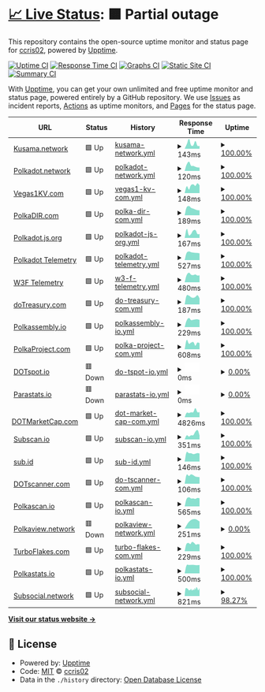 # [📈 Live Status](https://ccris02.github.io/uptime): <!--live status--> **🟧 Partial outage**

This repository contains the open-source uptime monitor and status page for [ccris02](https://polkaDIR.com), powered by [Upptime](https://github.com/upptime/upptime).

[![Uptime CI](https://github.com/ccris02/uptime/workflows/Uptime%20CI/badge.svg)](https://github.com/ccris02/uptime/actions?query=workflow%3A%22Uptime+CI%22)
[![Response Time CI](https://github.com/ccris02/uptime/workflows/Response%20Time%20CI/badge.svg)](https://github.com/ccris02/uptime/actions?query=workflow%3A%22Response+Time+CI%22)
[![Graphs CI](https://github.com/ccris02/uptime/workflows/Graphs%20CI/badge.svg)](https://github.com/ccris02/uptime/actions?query=workflow%3A%22Graphs+CI%22)
[![Static Site CI](https://github.com/ccris02/uptime/workflows/Static%20Site%20CI/badge.svg)](https://github.com/ccris02/uptime/actions?query=workflow%3A%22Static+Site+CI%22)
[![Summary CI](https://github.com/ccris02/uptime/workflows/Summary%20CI/badge.svg)](https://github.com/ccris02/uptime/actions?query=workflow%3A%22Summary+CI%22)

With [Upptime](https://upptime.js.org), you can get your own unlimited and free uptime monitor and status page, powered entirely by a GitHub repository. We use [Issues](https://github.com/ccris02/uptime/issues) as incident reports, [Actions](https://github.com/ccris02/uptime/actions) as uptime monitors, and [Pages](https://ccris02.github.io/uptime) for the status page.

<!--start: status pages-->
<!-- This summary is generated by Upptime (https://github.com/upptime/upptime) -->
<!-- Do not edit this manually, your changes will be overwritten -->
<!-- prettier-ignore -->
| URL | Status | History | Response Time | Uptime |
| --- | ------ | ------- | ------------- | ------ |
| <img alt="" src="https://favicons.githubusercontent.com/kusama.network" height="13"> [Kusama.network](https://kusama.network/) | 🟩 Up | [kusama-network.yml](https://github.com/ccris02/UpTime-test/commits/HEAD/history/kusama-network.yml) | <details><summary><img alt="Response time graph" src="./graphs/kusama-network/response-time-week.png" height="20"> 143ms</summary><br><a href="https://ccris02.github.io/UpTime-test/history/kusama-network"><img alt="Response time 135" src="https://img.shields.io/endpoint?url=https%3A%2F%2Fraw.githubusercontent.com%2Fccris02%2FUpTime-test%2FHEAD%2Fapi%2Fkusama-network%2Fresponse-time.json"></a><br><a href="https://ccris02.github.io/UpTime-test/history/kusama-network"><img alt="24-hour response time 118" src="https://img.shields.io/endpoint?url=https%3A%2F%2Fraw.githubusercontent.com%2Fccris02%2FUpTime-test%2FHEAD%2Fapi%2Fkusama-network%2Fresponse-time-day.json"></a><br><a href="https://ccris02.github.io/UpTime-test/history/kusama-network"><img alt="7-day response time 143" src="https://img.shields.io/endpoint?url=https%3A%2F%2Fraw.githubusercontent.com%2Fccris02%2FUpTime-test%2FHEAD%2Fapi%2Fkusama-network%2Fresponse-time-week.json"></a><br><a href="https://ccris02.github.io/UpTime-test/history/kusama-network"><img alt="30-day response time 135" src="https://img.shields.io/endpoint?url=https%3A%2F%2Fraw.githubusercontent.com%2Fccris02%2FUpTime-test%2FHEAD%2Fapi%2Fkusama-network%2Fresponse-time-month.json"></a><br><a href="https://ccris02.github.io/UpTime-test/history/kusama-network"><img alt="1-year response time 135" src="https://img.shields.io/endpoint?url=https%3A%2F%2Fraw.githubusercontent.com%2Fccris02%2FUpTime-test%2FHEAD%2Fapi%2Fkusama-network%2Fresponse-time-year.json"></a></details> | <details><summary><a href="https://ccris02.github.io/UpTime-test/history/kusama-network">100.00%</a></summary><a href="https://ccris02.github.io/UpTime-test/history/kusama-network"><img alt="All-time uptime 100.00%" src="https://img.shields.io/endpoint?url=https%3A%2F%2Fraw.githubusercontent.com%2Fccris02%2FUpTime-test%2FHEAD%2Fapi%2Fkusama-network%2Fuptime.json"></a><br><a href="https://ccris02.github.io/UpTime-test/history/kusama-network"><img alt="24-hour uptime 100.00%" src="https://img.shields.io/endpoint?url=https%3A%2F%2Fraw.githubusercontent.com%2Fccris02%2FUpTime-test%2FHEAD%2Fapi%2Fkusama-network%2Fuptime-day.json"></a><br><a href="https://ccris02.github.io/UpTime-test/history/kusama-network"><img alt="7-day uptime 100.00%" src="https://img.shields.io/endpoint?url=https%3A%2F%2Fraw.githubusercontent.com%2Fccris02%2FUpTime-test%2FHEAD%2Fapi%2Fkusama-network%2Fuptime-week.json"></a><br><a href="https://ccris02.github.io/UpTime-test/history/kusama-network"><img alt="30-day uptime 100.00%" src="https://img.shields.io/endpoint?url=https%3A%2F%2Fraw.githubusercontent.com%2Fccris02%2FUpTime-test%2FHEAD%2Fapi%2Fkusama-network%2Fuptime-month.json"></a><br><a href="https://ccris02.github.io/UpTime-test/history/kusama-network"><img alt="1-year uptime 100.00%" src="https://img.shields.io/endpoint?url=https%3A%2F%2Fraw.githubusercontent.com%2Fccris02%2FUpTime-test%2FHEAD%2Fapi%2Fkusama-network%2Fuptime-year.json"></a></details>
| <img alt="" src="https://favicons.githubusercontent.com/polkadot.network" height="13"> [Polkadot.network](https://polkadot.network/) | 🟩 Up | [polkadot-network.yml](https://github.com/ccris02/UpTime-test/commits/HEAD/history/polkadot-network.yml) | <details><summary><img alt="Response time graph" src="./graphs/polkadot-network/response-time-week.png" height="20"> 120ms</summary><br><a href="https://ccris02.github.io/UpTime-test/history/polkadot-network"><img alt="Response time 195" src="https://img.shields.io/endpoint?url=https%3A%2F%2Fraw.githubusercontent.com%2Fccris02%2FUpTime-test%2FHEAD%2Fapi%2Fpolkadot-network%2Fresponse-time.json"></a><br><a href="https://ccris02.github.io/UpTime-test/history/polkadot-network"><img alt="24-hour response time 87" src="https://img.shields.io/endpoint?url=https%3A%2F%2Fraw.githubusercontent.com%2Fccris02%2FUpTime-test%2FHEAD%2Fapi%2Fpolkadot-network%2Fresponse-time-day.json"></a><br><a href="https://ccris02.github.io/UpTime-test/history/polkadot-network"><img alt="7-day response time 120" src="https://img.shields.io/endpoint?url=https%3A%2F%2Fraw.githubusercontent.com%2Fccris02%2FUpTime-test%2FHEAD%2Fapi%2Fpolkadot-network%2Fresponse-time-week.json"></a><br><a href="https://ccris02.github.io/UpTime-test/history/polkadot-network"><img alt="30-day response time 195" src="https://img.shields.io/endpoint?url=https%3A%2F%2Fraw.githubusercontent.com%2Fccris02%2FUpTime-test%2FHEAD%2Fapi%2Fpolkadot-network%2Fresponse-time-month.json"></a><br><a href="https://ccris02.github.io/UpTime-test/history/polkadot-network"><img alt="1-year response time 195" src="https://img.shields.io/endpoint?url=https%3A%2F%2Fraw.githubusercontent.com%2Fccris02%2FUpTime-test%2FHEAD%2Fapi%2Fpolkadot-network%2Fresponse-time-year.json"></a></details> | <details><summary><a href="https://ccris02.github.io/UpTime-test/history/polkadot-network">100.00%</a></summary><a href="https://ccris02.github.io/UpTime-test/history/polkadot-network"><img alt="All-time uptime 99.91%" src="https://img.shields.io/endpoint?url=https%3A%2F%2Fraw.githubusercontent.com%2Fccris02%2FUpTime-test%2FHEAD%2Fapi%2Fpolkadot-network%2Fuptime.json"></a><br><a href="https://ccris02.github.io/UpTime-test/history/polkadot-network"><img alt="24-hour uptime 100.00%" src="https://img.shields.io/endpoint?url=https%3A%2F%2Fraw.githubusercontent.com%2Fccris02%2FUpTime-test%2FHEAD%2Fapi%2Fpolkadot-network%2Fuptime-day.json"></a><br><a href="https://ccris02.github.io/UpTime-test/history/polkadot-network"><img alt="7-day uptime 100.00%" src="https://img.shields.io/endpoint?url=https%3A%2F%2Fraw.githubusercontent.com%2Fccris02%2FUpTime-test%2FHEAD%2Fapi%2Fpolkadot-network%2Fuptime-week.json"></a><br><a href="https://ccris02.github.io/UpTime-test/history/polkadot-network"><img alt="30-day uptime 99.91%" src="https://img.shields.io/endpoint?url=https%3A%2F%2Fraw.githubusercontent.com%2Fccris02%2FUpTime-test%2FHEAD%2Fapi%2Fpolkadot-network%2Fuptime-month.json"></a><br><a href="https://ccris02.github.io/UpTime-test/history/polkadot-network"><img alt="1-year uptime 99.91%" src="https://img.shields.io/endpoint?url=https%3A%2F%2Fraw.githubusercontent.com%2Fccris02%2FUpTime-test%2FHEAD%2Fapi%2Fpolkadot-network%2Fuptime-year.json"></a></details>
| <img alt="" src="https://favicons.githubusercontent.com/vegas1kv.com" height="13"> [Vegas1KV.com](https://vegas1kv.com) | 🟩 Up | [vegas1-kv-com.yml](https://github.com/ccris02/UpTime-test/commits/HEAD/history/vegas1-kv-com.yml) | <details><summary><img alt="Response time graph" src="./graphs/vegas1-kv-com/response-time-week.png" height="20"> 148ms</summary><br><a href="https://ccris02.github.io/UpTime-test/history/vegas1-kv-com"><img alt="Response time 156" src="https://img.shields.io/endpoint?url=https%3A%2F%2Fraw.githubusercontent.com%2Fccris02%2FUpTime-test%2FHEAD%2Fapi%2Fvegas1-kv-com%2Fresponse-time.json"></a><br><a href="https://ccris02.github.io/UpTime-test/history/vegas1-kv-com"><img alt="24-hour response time 137" src="https://img.shields.io/endpoint?url=https%3A%2F%2Fraw.githubusercontent.com%2Fccris02%2FUpTime-test%2FHEAD%2Fapi%2Fvegas1-kv-com%2Fresponse-time-day.json"></a><br><a href="https://ccris02.github.io/UpTime-test/history/vegas1-kv-com"><img alt="7-day response time 148" src="https://img.shields.io/endpoint?url=https%3A%2F%2Fraw.githubusercontent.com%2Fccris02%2FUpTime-test%2FHEAD%2Fapi%2Fvegas1-kv-com%2Fresponse-time-week.json"></a><br><a href="https://ccris02.github.io/UpTime-test/history/vegas1-kv-com"><img alt="30-day response time 156" src="https://img.shields.io/endpoint?url=https%3A%2F%2Fraw.githubusercontent.com%2Fccris02%2FUpTime-test%2FHEAD%2Fapi%2Fvegas1-kv-com%2Fresponse-time-month.json"></a><br><a href="https://ccris02.github.io/UpTime-test/history/vegas1-kv-com"><img alt="1-year response time 156" src="https://img.shields.io/endpoint?url=https%3A%2F%2Fraw.githubusercontent.com%2Fccris02%2FUpTime-test%2FHEAD%2Fapi%2Fvegas1-kv-com%2Fresponse-time-year.json"></a></details> | <details><summary><a href="https://ccris02.github.io/UpTime-test/history/vegas1-kv-com">100.00%</a></summary><a href="https://ccris02.github.io/UpTime-test/history/vegas1-kv-com"><img alt="All-time uptime 100.00%" src="https://img.shields.io/endpoint?url=https%3A%2F%2Fraw.githubusercontent.com%2Fccris02%2FUpTime-test%2FHEAD%2Fapi%2Fvegas1-kv-com%2Fuptime.json"></a><br><a href="https://ccris02.github.io/UpTime-test/history/vegas1-kv-com"><img alt="24-hour uptime 100.00%" src="https://img.shields.io/endpoint?url=https%3A%2F%2Fraw.githubusercontent.com%2Fccris02%2FUpTime-test%2FHEAD%2Fapi%2Fvegas1-kv-com%2Fuptime-day.json"></a><br><a href="https://ccris02.github.io/UpTime-test/history/vegas1-kv-com"><img alt="7-day uptime 100.00%" src="https://img.shields.io/endpoint?url=https%3A%2F%2Fraw.githubusercontent.com%2Fccris02%2FUpTime-test%2FHEAD%2Fapi%2Fvegas1-kv-com%2Fuptime-week.json"></a><br><a href="https://ccris02.github.io/UpTime-test/history/vegas1-kv-com"><img alt="30-day uptime 100.00%" src="https://img.shields.io/endpoint?url=https%3A%2F%2Fraw.githubusercontent.com%2Fccris02%2FUpTime-test%2FHEAD%2Fapi%2Fvegas1-kv-com%2Fuptime-month.json"></a><br><a href="https://ccris02.github.io/UpTime-test/history/vegas1-kv-com"><img alt="1-year uptime 100.00%" src="https://img.shields.io/endpoint?url=https%3A%2F%2Fraw.githubusercontent.com%2Fccris02%2FUpTime-test%2FHEAD%2Fapi%2Fvegas1-kv-com%2Fuptime-year.json"></a></details>
| <img alt="" src="https://favicons.githubusercontent.com/polkadir.com" height="13"> [PolkaDIR.com](https://polkadir.com) | 🟩 Up | [polka-dir-com.yml](https://github.com/ccris02/UpTime-test/commits/HEAD/history/polka-dir-com.yml) | <details><summary><img alt="Response time graph" src="./graphs/polka-dir-com/response-time-week.png" height="20"> 189ms</summary><br><a href="https://ccris02.github.io/UpTime-test/history/polka-dir-com"><img alt="Response time 191" src="https://img.shields.io/endpoint?url=https%3A%2F%2Fraw.githubusercontent.com%2Fccris02%2FUpTime-test%2FHEAD%2Fapi%2Fpolka-dir-com%2Fresponse-time.json"></a><br><a href="https://ccris02.github.io/UpTime-test/history/polka-dir-com"><img alt="24-hour response time 153" src="https://img.shields.io/endpoint?url=https%3A%2F%2Fraw.githubusercontent.com%2Fccris02%2FUpTime-test%2FHEAD%2Fapi%2Fpolka-dir-com%2Fresponse-time-day.json"></a><br><a href="https://ccris02.github.io/UpTime-test/history/polka-dir-com"><img alt="7-day response time 189" src="https://img.shields.io/endpoint?url=https%3A%2F%2Fraw.githubusercontent.com%2Fccris02%2FUpTime-test%2FHEAD%2Fapi%2Fpolka-dir-com%2Fresponse-time-week.json"></a><br><a href="https://ccris02.github.io/UpTime-test/history/polka-dir-com"><img alt="30-day response time 191" src="https://img.shields.io/endpoint?url=https%3A%2F%2Fraw.githubusercontent.com%2Fccris02%2FUpTime-test%2FHEAD%2Fapi%2Fpolka-dir-com%2Fresponse-time-month.json"></a><br><a href="https://ccris02.github.io/UpTime-test/history/polka-dir-com"><img alt="1-year response time 191" src="https://img.shields.io/endpoint?url=https%3A%2F%2Fraw.githubusercontent.com%2Fccris02%2FUpTime-test%2FHEAD%2Fapi%2Fpolka-dir-com%2Fresponse-time-year.json"></a></details> | <details><summary><a href="https://ccris02.github.io/UpTime-test/history/polka-dir-com">100.00%</a></summary><a href="https://ccris02.github.io/UpTime-test/history/polka-dir-com"><img alt="All-time uptime 100.00%" src="https://img.shields.io/endpoint?url=https%3A%2F%2Fraw.githubusercontent.com%2Fccris02%2FUpTime-test%2FHEAD%2Fapi%2Fpolka-dir-com%2Fuptime.json"></a><br><a href="https://ccris02.github.io/UpTime-test/history/polka-dir-com"><img alt="24-hour uptime 100.00%" src="https://img.shields.io/endpoint?url=https%3A%2F%2Fraw.githubusercontent.com%2Fccris02%2FUpTime-test%2FHEAD%2Fapi%2Fpolka-dir-com%2Fuptime-day.json"></a><br><a href="https://ccris02.github.io/UpTime-test/history/polka-dir-com"><img alt="7-day uptime 100.00%" src="https://img.shields.io/endpoint?url=https%3A%2F%2Fraw.githubusercontent.com%2Fccris02%2FUpTime-test%2FHEAD%2Fapi%2Fpolka-dir-com%2Fuptime-week.json"></a><br><a href="https://ccris02.github.io/UpTime-test/history/polka-dir-com"><img alt="30-day uptime 100.00%" src="https://img.shields.io/endpoint?url=https%3A%2F%2Fraw.githubusercontent.com%2Fccris02%2FUpTime-test%2FHEAD%2Fapi%2Fpolka-dir-com%2Fuptime-month.json"></a><br><a href="https://ccris02.github.io/UpTime-test/history/polka-dir-com"><img alt="1-year uptime 100.00%" src="https://img.shields.io/endpoint?url=https%3A%2F%2Fraw.githubusercontent.com%2Fccris02%2FUpTime-test%2FHEAD%2Fapi%2Fpolka-dir-com%2Fuptime-year.json"></a></details>
| <img alt="" src="https://favicons.githubusercontent.com/polkadot.js.org" height="13"> [Polkadot.js.org](https://polkadot.js.org) | 🟩 Up | [polkadot-js-org.yml](https://github.com/ccris02/UpTime-test/commits/HEAD/history/polkadot-js-org.yml) | <details><summary><img alt="Response time graph" src="./graphs/polkadot-js-org/response-time-week.png" height="20"> 167ms</summary><br><a href="https://ccris02.github.io/UpTime-test/history/polkadot-js-org"><img alt="Response time 358" src="https://img.shields.io/endpoint?url=https%3A%2F%2Fraw.githubusercontent.com%2Fccris02%2FUpTime-test%2FHEAD%2Fapi%2Fpolkadot-js-org%2Fresponse-time.json"></a><br><a href="https://ccris02.github.io/UpTime-test/history/polkadot-js-org"><img alt="24-hour response time 293" src="https://img.shields.io/endpoint?url=https%3A%2F%2Fraw.githubusercontent.com%2Fccris02%2FUpTime-test%2FHEAD%2Fapi%2Fpolkadot-js-org%2Fresponse-time-day.json"></a><br><a href="https://ccris02.github.io/UpTime-test/history/polkadot-js-org"><img alt="7-day response time 167" src="https://img.shields.io/endpoint?url=https%3A%2F%2Fraw.githubusercontent.com%2Fccris02%2FUpTime-test%2FHEAD%2Fapi%2Fpolkadot-js-org%2Fresponse-time-week.json"></a><br><a href="https://ccris02.github.io/UpTime-test/history/polkadot-js-org"><img alt="30-day response time 358" src="https://img.shields.io/endpoint?url=https%3A%2F%2Fraw.githubusercontent.com%2Fccris02%2FUpTime-test%2FHEAD%2Fapi%2Fpolkadot-js-org%2Fresponse-time-month.json"></a><br><a href="https://ccris02.github.io/UpTime-test/history/polkadot-js-org"><img alt="1-year response time 358" src="https://img.shields.io/endpoint?url=https%3A%2F%2Fraw.githubusercontent.com%2Fccris02%2FUpTime-test%2FHEAD%2Fapi%2Fpolkadot-js-org%2Fresponse-time-year.json"></a></details> | <details><summary><a href="https://ccris02.github.io/UpTime-test/history/polkadot-js-org">100.00%</a></summary><a href="https://ccris02.github.io/UpTime-test/history/polkadot-js-org"><img alt="All-time uptime 100.00%" src="https://img.shields.io/endpoint?url=https%3A%2F%2Fraw.githubusercontent.com%2Fccris02%2FUpTime-test%2FHEAD%2Fapi%2Fpolkadot-js-org%2Fuptime.json"></a><br><a href="https://ccris02.github.io/UpTime-test/history/polkadot-js-org"><img alt="24-hour uptime 100.00%" src="https://img.shields.io/endpoint?url=https%3A%2F%2Fraw.githubusercontent.com%2Fccris02%2FUpTime-test%2FHEAD%2Fapi%2Fpolkadot-js-org%2Fuptime-day.json"></a><br><a href="https://ccris02.github.io/UpTime-test/history/polkadot-js-org"><img alt="7-day uptime 100.00%" src="https://img.shields.io/endpoint?url=https%3A%2F%2Fraw.githubusercontent.com%2Fccris02%2FUpTime-test%2FHEAD%2Fapi%2Fpolkadot-js-org%2Fuptime-week.json"></a><br><a href="https://ccris02.github.io/UpTime-test/history/polkadot-js-org"><img alt="30-day uptime 100.00%" src="https://img.shields.io/endpoint?url=https%3A%2F%2Fraw.githubusercontent.com%2Fccris02%2FUpTime-test%2FHEAD%2Fapi%2Fpolkadot-js-org%2Fuptime-month.json"></a><br><a href="https://ccris02.github.io/UpTime-test/history/polkadot-js-org"><img alt="1-year uptime 100.00%" src="https://img.shields.io/endpoint?url=https%3A%2F%2Fraw.githubusercontent.com%2Fccris02%2FUpTime-test%2FHEAD%2Fapi%2Fpolkadot-js-org%2Fuptime-year.json"></a></details>
| <img alt="" src="https://favicons.githubusercontent.com/telemetry.polkadot.io" height="13"> [Polkadot Telemetry](https://telemetry.polkadot.io) | 🟩 Up | [polkadot-telemetry.yml](https://github.com/ccris02/UpTime-test/commits/HEAD/history/polkadot-telemetry.yml) | <details><summary><img alt="Response time graph" src="./graphs/polkadot-telemetry/response-time-week.png" height="20"> 527ms</summary><br><a href="https://ccris02.github.io/UpTime-test/history/polkadot-telemetry"><img alt="Response time 605" src="https://img.shields.io/endpoint?url=https%3A%2F%2Fraw.githubusercontent.com%2Fccris02%2FUpTime-test%2FHEAD%2Fapi%2Fpolkadot-telemetry%2Fresponse-time.json"></a><br><a href="https://ccris02.github.io/UpTime-test/history/polkadot-telemetry"><img alt="24-hour response time 523" src="https://img.shields.io/endpoint?url=https%3A%2F%2Fraw.githubusercontent.com%2Fccris02%2FUpTime-test%2FHEAD%2Fapi%2Fpolkadot-telemetry%2Fresponse-time-day.json"></a><br><a href="https://ccris02.github.io/UpTime-test/history/polkadot-telemetry"><img alt="7-day response time 527" src="https://img.shields.io/endpoint?url=https%3A%2F%2Fraw.githubusercontent.com%2Fccris02%2FUpTime-test%2FHEAD%2Fapi%2Fpolkadot-telemetry%2Fresponse-time-week.json"></a><br><a href="https://ccris02.github.io/UpTime-test/history/polkadot-telemetry"><img alt="30-day response time 605" src="https://img.shields.io/endpoint?url=https%3A%2F%2Fraw.githubusercontent.com%2Fccris02%2FUpTime-test%2FHEAD%2Fapi%2Fpolkadot-telemetry%2Fresponse-time-month.json"></a><br><a href="https://ccris02.github.io/UpTime-test/history/polkadot-telemetry"><img alt="1-year response time 605" src="https://img.shields.io/endpoint?url=https%3A%2F%2Fraw.githubusercontent.com%2Fccris02%2FUpTime-test%2FHEAD%2Fapi%2Fpolkadot-telemetry%2Fresponse-time-year.json"></a></details> | <details><summary><a href="https://ccris02.github.io/UpTime-test/history/polkadot-telemetry">100.00%</a></summary><a href="https://ccris02.github.io/UpTime-test/history/polkadot-telemetry"><img alt="All-time uptime 100.00%" src="https://img.shields.io/endpoint?url=https%3A%2F%2Fraw.githubusercontent.com%2Fccris02%2FUpTime-test%2FHEAD%2Fapi%2Fpolkadot-telemetry%2Fuptime.json"></a><br><a href="https://ccris02.github.io/UpTime-test/history/polkadot-telemetry"><img alt="24-hour uptime 100.00%" src="https://img.shields.io/endpoint?url=https%3A%2F%2Fraw.githubusercontent.com%2Fccris02%2FUpTime-test%2FHEAD%2Fapi%2Fpolkadot-telemetry%2Fuptime-day.json"></a><br><a href="https://ccris02.github.io/UpTime-test/history/polkadot-telemetry"><img alt="7-day uptime 100.00%" src="https://img.shields.io/endpoint?url=https%3A%2F%2Fraw.githubusercontent.com%2Fccris02%2FUpTime-test%2FHEAD%2Fapi%2Fpolkadot-telemetry%2Fuptime-week.json"></a><br><a href="https://ccris02.github.io/UpTime-test/history/polkadot-telemetry"><img alt="30-day uptime 100.00%" src="https://img.shields.io/endpoint?url=https%3A%2F%2Fraw.githubusercontent.com%2Fccris02%2FUpTime-test%2FHEAD%2Fapi%2Fpolkadot-telemetry%2Fuptime-month.json"></a><br><a href="https://ccris02.github.io/UpTime-test/history/polkadot-telemetry"><img alt="1-year uptime 100.00%" src="https://img.shields.io/endpoint?url=https%3A%2F%2Fraw.githubusercontent.com%2Fccris02%2FUpTime-test%2FHEAD%2Fapi%2Fpolkadot-telemetry%2Fuptime-year.json"></a></details>
| <img alt="" src="https://favicons.githubusercontent.com/telemetry.w3f.community" height="13"> [W3F Telemetry](https://telemetry.w3f.community) | 🟩 Up | [w3-f-telemetry.yml](https://github.com/ccris02/UpTime-test/commits/HEAD/history/w3-f-telemetry.yml) | <details><summary><img alt="Response time graph" src="./graphs/w3-f-telemetry/response-time-week.png" height="20"> 480ms</summary><br><a href="https://ccris02.github.io/UpTime-test/history/w3-f-telemetry"><img alt="Response time 527" src="https://img.shields.io/endpoint?url=https%3A%2F%2Fraw.githubusercontent.com%2Fccris02%2FUpTime-test%2FHEAD%2Fapi%2Fw3-f-telemetry%2Fresponse-time.json"></a><br><a href="https://ccris02.github.io/UpTime-test/history/w3-f-telemetry"><img alt="24-hour response time 614" src="https://img.shields.io/endpoint?url=https%3A%2F%2Fraw.githubusercontent.com%2Fccris02%2FUpTime-test%2FHEAD%2Fapi%2Fw3-f-telemetry%2Fresponse-time-day.json"></a><br><a href="https://ccris02.github.io/UpTime-test/history/w3-f-telemetry"><img alt="7-day response time 480" src="https://img.shields.io/endpoint?url=https%3A%2F%2Fraw.githubusercontent.com%2Fccris02%2FUpTime-test%2FHEAD%2Fapi%2Fw3-f-telemetry%2Fresponse-time-week.json"></a><br><a href="https://ccris02.github.io/UpTime-test/history/w3-f-telemetry"><img alt="30-day response time 527" src="https://img.shields.io/endpoint?url=https%3A%2F%2Fraw.githubusercontent.com%2Fccris02%2FUpTime-test%2FHEAD%2Fapi%2Fw3-f-telemetry%2Fresponse-time-month.json"></a><br><a href="https://ccris02.github.io/UpTime-test/history/w3-f-telemetry"><img alt="1-year response time 527" src="https://img.shields.io/endpoint?url=https%3A%2F%2Fraw.githubusercontent.com%2Fccris02%2FUpTime-test%2FHEAD%2Fapi%2Fw3-f-telemetry%2Fresponse-time-year.json"></a></details> | <details><summary><a href="https://ccris02.github.io/UpTime-test/history/w3-f-telemetry">100.00%</a></summary><a href="https://ccris02.github.io/UpTime-test/history/w3-f-telemetry"><img alt="All-time uptime 100.00%" src="https://img.shields.io/endpoint?url=https%3A%2F%2Fraw.githubusercontent.com%2Fccris02%2FUpTime-test%2FHEAD%2Fapi%2Fw3-f-telemetry%2Fuptime.json"></a><br><a href="https://ccris02.github.io/UpTime-test/history/w3-f-telemetry"><img alt="24-hour uptime 100.00%" src="https://img.shields.io/endpoint?url=https%3A%2F%2Fraw.githubusercontent.com%2Fccris02%2FUpTime-test%2FHEAD%2Fapi%2Fw3-f-telemetry%2Fuptime-day.json"></a><br><a href="https://ccris02.github.io/UpTime-test/history/w3-f-telemetry"><img alt="7-day uptime 100.00%" src="https://img.shields.io/endpoint?url=https%3A%2F%2Fraw.githubusercontent.com%2Fccris02%2FUpTime-test%2FHEAD%2Fapi%2Fw3-f-telemetry%2Fuptime-week.json"></a><br><a href="https://ccris02.github.io/UpTime-test/history/w3-f-telemetry"><img alt="30-day uptime 100.00%" src="https://img.shields.io/endpoint?url=https%3A%2F%2Fraw.githubusercontent.com%2Fccris02%2FUpTime-test%2FHEAD%2Fapi%2Fw3-f-telemetry%2Fuptime-month.json"></a><br><a href="https://ccris02.github.io/UpTime-test/history/w3-f-telemetry"><img alt="1-year uptime 100.00%" src="https://img.shields.io/endpoint?url=https%3A%2F%2Fraw.githubusercontent.com%2Fccris02%2FUpTime-test%2FHEAD%2Fapi%2Fw3-f-telemetry%2Fuptime-year.json"></a></details>
| <img alt="" src="https://favicons.githubusercontent.com/www.dotreasury.com" height="13"> [doTreasury.com](https://www.dotreasury.com) | 🟩 Up | [do-treasury-com.yml](https://github.com/ccris02/UpTime-test/commits/HEAD/history/do-treasury-com.yml) | <details><summary><img alt="Response time graph" src="./graphs/do-treasury-com/response-time-week.png" height="20"> 187ms</summary><br><a href="https://ccris02.github.io/UpTime-test/history/do-treasury-com"><img alt="Response time 199" src="https://img.shields.io/endpoint?url=https%3A%2F%2Fraw.githubusercontent.com%2Fccris02%2FUpTime-test%2FHEAD%2Fapi%2Fdo-treasury-com%2Fresponse-time.json"></a><br><a href="https://ccris02.github.io/UpTime-test/history/do-treasury-com"><img alt="24-hour response time 182" src="https://img.shields.io/endpoint?url=https%3A%2F%2Fraw.githubusercontent.com%2Fccris02%2FUpTime-test%2FHEAD%2Fapi%2Fdo-treasury-com%2Fresponse-time-day.json"></a><br><a href="https://ccris02.github.io/UpTime-test/history/do-treasury-com"><img alt="7-day response time 187" src="https://img.shields.io/endpoint?url=https%3A%2F%2Fraw.githubusercontent.com%2Fccris02%2FUpTime-test%2FHEAD%2Fapi%2Fdo-treasury-com%2Fresponse-time-week.json"></a><br><a href="https://ccris02.github.io/UpTime-test/history/do-treasury-com"><img alt="30-day response time 199" src="https://img.shields.io/endpoint?url=https%3A%2F%2Fraw.githubusercontent.com%2Fccris02%2FUpTime-test%2FHEAD%2Fapi%2Fdo-treasury-com%2Fresponse-time-month.json"></a><br><a href="https://ccris02.github.io/UpTime-test/history/do-treasury-com"><img alt="1-year response time 199" src="https://img.shields.io/endpoint?url=https%3A%2F%2Fraw.githubusercontent.com%2Fccris02%2FUpTime-test%2FHEAD%2Fapi%2Fdo-treasury-com%2Fresponse-time-year.json"></a></details> | <details><summary><a href="https://ccris02.github.io/UpTime-test/history/do-treasury-com">100.00%</a></summary><a href="https://ccris02.github.io/UpTime-test/history/do-treasury-com"><img alt="All-time uptime 100.00%" src="https://img.shields.io/endpoint?url=https%3A%2F%2Fraw.githubusercontent.com%2Fccris02%2FUpTime-test%2FHEAD%2Fapi%2Fdo-treasury-com%2Fuptime.json"></a><br><a href="https://ccris02.github.io/UpTime-test/history/do-treasury-com"><img alt="24-hour uptime 100.00%" src="https://img.shields.io/endpoint?url=https%3A%2F%2Fraw.githubusercontent.com%2Fccris02%2FUpTime-test%2FHEAD%2Fapi%2Fdo-treasury-com%2Fuptime-day.json"></a><br><a href="https://ccris02.github.io/UpTime-test/history/do-treasury-com"><img alt="7-day uptime 100.00%" src="https://img.shields.io/endpoint?url=https%3A%2F%2Fraw.githubusercontent.com%2Fccris02%2FUpTime-test%2FHEAD%2Fapi%2Fdo-treasury-com%2Fuptime-week.json"></a><br><a href="https://ccris02.github.io/UpTime-test/history/do-treasury-com"><img alt="30-day uptime 100.00%" src="https://img.shields.io/endpoint?url=https%3A%2F%2Fraw.githubusercontent.com%2Fccris02%2FUpTime-test%2FHEAD%2Fapi%2Fdo-treasury-com%2Fuptime-month.json"></a><br><a href="https://ccris02.github.io/UpTime-test/history/do-treasury-com"><img alt="1-year uptime 100.00%" src="https://img.shields.io/endpoint?url=https%3A%2F%2Fraw.githubusercontent.com%2Fccris02%2FUpTime-test%2FHEAD%2Fapi%2Fdo-treasury-com%2Fuptime-year.json"></a></details>
| <img alt="" src="https://favicons.githubusercontent.com/polkadot.polkassembly.io" height="13"> [Polkassembly.io](https://polkadot.polkassembly.io) | 🟩 Up | [polkassembly-io.yml](https://github.com/ccris02/UpTime-test/commits/HEAD/history/polkassembly-io.yml) | <details><summary><img alt="Response time graph" src="./graphs/polkassembly-io/response-time-week.png" height="20"> 229ms</summary><br><a href="https://ccris02.github.io/UpTime-test/history/polkassembly-io"><img alt="Response time 266" src="https://img.shields.io/endpoint?url=https%3A%2F%2Fraw.githubusercontent.com%2Fccris02%2FUpTime-test%2FHEAD%2Fapi%2Fpolkassembly-io%2Fresponse-time.json"></a><br><a href="https://ccris02.github.io/UpTime-test/history/polkassembly-io"><img alt="24-hour response time 223" src="https://img.shields.io/endpoint?url=https%3A%2F%2Fraw.githubusercontent.com%2Fccris02%2FUpTime-test%2FHEAD%2Fapi%2Fpolkassembly-io%2Fresponse-time-day.json"></a><br><a href="https://ccris02.github.io/UpTime-test/history/polkassembly-io"><img alt="7-day response time 229" src="https://img.shields.io/endpoint?url=https%3A%2F%2Fraw.githubusercontent.com%2Fccris02%2FUpTime-test%2FHEAD%2Fapi%2Fpolkassembly-io%2Fresponse-time-week.json"></a><br><a href="https://ccris02.github.io/UpTime-test/history/polkassembly-io"><img alt="30-day response time 266" src="https://img.shields.io/endpoint?url=https%3A%2F%2Fraw.githubusercontent.com%2Fccris02%2FUpTime-test%2FHEAD%2Fapi%2Fpolkassembly-io%2Fresponse-time-month.json"></a><br><a href="https://ccris02.github.io/UpTime-test/history/polkassembly-io"><img alt="1-year response time 266" src="https://img.shields.io/endpoint?url=https%3A%2F%2Fraw.githubusercontent.com%2Fccris02%2FUpTime-test%2FHEAD%2Fapi%2Fpolkassembly-io%2Fresponse-time-year.json"></a></details> | <details><summary><a href="https://ccris02.github.io/UpTime-test/history/polkassembly-io">100.00%</a></summary><a href="https://ccris02.github.io/UpTime-test/history/polkassembly-io"><img alt="All-time uptime 100.00%" src="https://img.shields.io/endpoint?url=https%3A%2F%2Fraw.githubusercontent.com%2Fccris02%2FUpTime-test%2FHEAD%2Fapi%2Fpolkassembly-io%2Fuptime.json"></a><br><a href="https://ccris02.github.io/UpTime-test/history/polkassembly-io"><img alt="24-hour uptime 100.00%" src="https://img.shields.io/endpoint?url=https%3A%2F%2Fraw.githubusercontent.com%2Fccris02%2FUpTime-test%2FHEAD%2Fapi%2Fpolkassembly-io%2Fuptime-day.json"></a><br><a href="https://ccris02.github.io/UpTime-test/history/polkassembly-io"><img alt="7-day uptime 100.00%" src="https://img.shields.io/endpoint?url=https%3A%2F%2Fraw.githubusercontent.com%2Fccris02%2FUpTime-test%2FHEAD%2Fapi%2Fpolkassembly-io%2Fuptime-week.json"></a><br><a href="https://ccris02.github.io/UpTime-test/history/polkassembly-io"><img alt="30-day uptime 100.00%" src="https://img.shields.io/endpoint?url=https%3A%2F%2Fraw.githubusercontent.com%2Fccris02%2FUpTime-test%2FHEAD%2Fapi%2Fpolkassembly-io%2Fuptime-month.json"></a><br><a href="https://ccris02.github.io/UpTime-test/history/polkassembly-io"><img alt="1-year uptime 100.00%" src="https://img.shields.io/endpoint?url=https%3A%2F%2Fraw.githubusercontent.com%2Fccris02%2FUpTime-test%2FHEAD%2Fapi%2Fpolkassembly-io%2Fuptime-year.json"></a></details>
| <img alt="" src="https://favicons.githubusercontent.com/polkaproject.com" height="13"> [PolkaProject.com](https://polkaproject.com) | 🟩 Up | [polka-project-com.yml](https://github.com/ccris02/UpTime-test/commits/HEAD/history/polka-project-com.yml) | <details><summary><img alt="Response time graph" src="./graphs/polka-project-com/response-time-week.png" height="20"> 608ms</summary><br><a href="https://ccris02.github.io/UpTime-test/history/polka-project-com"><img alt="Response time 804" src="https://img.shields.io/endpoint?url=https%3A%2F%2Fraw.githubusercontent.com%2Fccris02%2FUpTime-test%2FHEAD%2Fapi%2Fpolka-project-com%2Fresponse-time.json"></a><br><a href="https://ccris02.github.io/UpTime-test/history/polka-project-com"><img alt="24-hour response time 1058" src="https://img.shields.io/endpoint?url=https%3A%2F%2Fraw.githubusercontent.com%2Fccris02%2FUpTime-test%2FHEAD%2Fapi%2Fpolka-project-com%2Fresponse-time-day.json"></a><br><a href="https://ccris02.github.io/UpTime-test/history/polka-project-com"><img alt="7-day response time 608" src="https://img.shields.io/endpoint?url=https%3A%2F%2Fraw.githubusercontent.com%2Fccris02%2FUpTime-test%2FHEAD%2Fapi%2Fpolka-project-com%2Fresponse-time-week.json"></a><br><a href="https://ccris02.github.io/UpTime-test/history/polka-project-com"><img alt="30-day response time 804" src="https://img.shields.io/endpoint?url=https%3A%2F%2Fraw.githubusercontent.com%2Fccris02%2FUpTime-test%2FHEAD%2Fapi%2Fpolka-project-com%2Fresponse-time-month.json"></a><br><a href="https://ccris02.github.io/UpTime-test/history/polka-project-com"><img alt="1-year response time 804" src="https://img.shields.io/endpoint?url=https%3A%2F%2Fraw.githubusercontent.com%2Fccris02%2FUpTime-test%2FHEAD%2Fapi%2Fpolka-project-com%2Fresponse-time-year.json"></a></details> | <details><summary><a href="https://ccris02.github.io/UpTime-test/history/polka-project-com">100.00%</a></summary><a href="https://ccris02.github.io/UpTime-test/history/polka-project-com"><img alt="All-time uptime 99.75%" src="https://img.shields.io/endpoint?url=https%3A%2F%2Fraw.githubusercontent.com%2Fccris02%2FUpTime-test%2FHEAD%2Fapi%2Fpolka-project-com%2Fuptime.json"></a><br><a href="https://ccris02.github.io/UpTime-test/history/polka-project-com"><img alt="24-hour uptime 100.00%" src="https://img.shields.io/endpoint?url=https%3A%2F%2Fraw.githubusercontent.com%2Fccris02%2FUpTime-test%2FHEAD%2Fapi%2Fpolka-project-com%2Fuptime-day.json"></a><br><a href="https://ccris02.github.io/UpTime-test/history/polka-project-com"><img alt="7-day uptime 100.00%" src="https://img.shields.io/endpoint?url=https%3A%2F%2Fraw.githubusercontent.com%2Fccris02%2FUpTime-test%2FHEAD%2Fapi%2Fpolka-project-com%2Fuptime-week.json"></a><br><a href="https://ccris02.github.io/UpTime-test/history/polka-project-com"><img alt="30-day uptime 99.75%" src="https://img.shields.io/endpoint?url=https%3A%2F%2Fraw.githubusercontent.com%2Fccris02%2FUpTime-test%2FHEAD%2Fapi%2Fpolka-project-com%2Fuptime-month.json"></a><br><a href="https://ccris02.github.io/UpTime-test/history/polka-project-com"><img alt="1-year uptime 99.75%" src="https://img.shields.io/endpoint?url=https%3A%2F%2Fraw.githubusercontent.com%2Fccris02%2FUpTime-test%2FHEAD%2Fapi%2Fpolka-project-com%2Fuptime-year.json"></a></details>
| <img alt="" src="https://favicons.githubusercontent.com/www.dotspot.io" height="13"> [DOTspot.io](https://www.dotspot.io/projects) | 🟥 Down | [do-tspot-io.yml](https://github.com/ccris02/UpTime-test/commits/HEAD/history/do-tspot-io.yml) | <details><summary><img alt="Response time graph" src="./graphs/do-tspot-io/response-time-week.png" height="20"> 0ms</summary><br><a href="https://ccris02.github.io/UpTime-test/history/do-tspot-io"><img alt="Response time 0" src="https://img.shields.io/endpoint?url=https%3A%2F%2Fraw.githubusercontent.com%2Fccris02%2FUpTime-test%2FHEAD%2Fapi%2Fdo-tspot-io%2Fresponse-time.json"></a><br><a href="https://ccris02.github.io/UpTime-test/history/do-tspot-io"><img alt="24-hour response time 0" src="https://img.shields.io/endpoint?url=https%3A%2F%2Fraw.githubusercontent.com%2Fccris02%2FUpTime-test%2FHEAD%2Fapi%2Fdo-tspot-io%2Fresponse-time-day.json"></a><br><a href="https://ccris02.github.io/UpTime-test/history/do-tspot-io"><img alt="7-day response time 0" src="https://img.shields.io/endpoint?url=https%3A%2F%2Fraw.githubusercontent.com%2Fccris02%2FUpTime-test%2FHEAD%2Fapi%2Fdo-tspot-io%2Fresponse-time-week.json"></a><br><a href="https://ccris02.github.io/UpTime-test/history/do-tspot-io"><img alt="30-day response time 0" src="https://img.shields.io/endpoint?url=https%3A%2F%2Fraw.githubusercontent.com%2Fccris02%2FUpTime-test%2FHEAD%2Fapi%2Fdo-tspot-io%2Fresponse-time-month.json"></a><br><a href="https://ccris02.github.io/UpTime-test/history/do-tspot-io"><img alt="1-year response time 0" src="https://img.shields.io/endpoint?url=https%3A%2F%2Fraw.githubusercontent.com%2Fccris02%2FUpTime-test%2FHEAD%2Fapi%2Fdo-tspot-io%2Fresponse-time-year.json"></a></details> | <details><summary><a href="https://ccris02.github.io/UpTime-test/history/do-tspot-io">0.00%</a></summary><a href="https://ccris02.github.io/UpTime-test/history/do-tspot-io"><img alt="All-time uptime 0.00%" src="https://img.shields.io/endpoint?url=https%3A%2F%2Fraw.githubusercontent.com%2Fccris02%2FUpTime-test%2FHEAD%2Fapi%2Fdo-tspot-io%2Fuptime.json"></a><br><a href="https://ccris02.github.io/UpTime-test/history/do-tspot-io"><img alt="24-hour uptime 0.00%" src="https://img.shields.io/endpoint?url=https%3A%2F%2Fraw.githubusercontent.com%2Fccris02%2FUpTime-test%2FHEAD%2Fapi%2Fdo-tspot-io%2Fuptime-day.json"></a><br><a href="https://ccris02.github.io/UpTime-test/history/do-tspot-io"><img alt="7-day uptime 0.00%" src="https://img.shields.io/endpoint?url=https%3A%2F%2Fraw.githubusercontent.com%2Fccris02%2FUpTime-test%2FHEAD%2Fapi%2Fdo-tspot-io%2Fuptime-week.json"></a><br><a href="https://ccris02.github.io/UpTime-test/history/do-tspot-io"><img alt="30-day uptime 0.00%" src="https://img.shields.io/endpoint?url=https%3A%2F%2Fraw.githubusercontent.com%2Fccris02%2FUpTime-test%2FHEAD%2Fapi%2Fdo-tspot-io%2Fuptime-month.json"></a><br><a href="https://ccris02.github.io/UpTime-test/history/do-tspot-io"><img alt="1-year uptime 0.00%" src="https://img.shields.io/endpoint?url=https%3A%2F%2Fraw.githubusercontent.com%2Fccris02%2FUpTime-test%2FHEAD%2Fapi%2Fdo-tspot-io%2Fuptime-year.json"></a></details>
| <img alt="" src="https://favicons.githubusercontent.com/parastats.io" height="13"> [Parastats.io](https://parastats.io) | 🟥 Down | [parastats-io.yml](https://github.com/ccris02/UpTime-test/commits/HEAD/history/parastats-io.yml) | <details><summary><img alt="Response time graph" src="./graphs/parastats-io/response-time-week.png" height="20"> 0ms</summary><br><a href="https://ccris02.github.io/UpTime-test/history/parastats-io"><img alt="Response time 0" src="https://img.shields.io/endpoint?url=https%3A%2F%2Fraw.githubusercontent.com%2Fccris02%2FUpTime-test%2FHEAD%2Fapi%2Fparastats-io%2Fresponse-time.json"></a><br><a href="https://ccris02.github.io/UpTime-test/history/parastats-io"><img alt="24-hour response time 0" src="https://img.shields.io/endpoint?url=https%3A%2F%2Fraw.githubusercontent.com%2Fccris02%2FUpTime-test%2FHEAD%2Fapi%2Fparastats-io%2Fresponse-time-day.json"></a><br><a href="https://ccris02.github.io/UpTime-test/history/parastats-io"><img alt="7-day response time 0" src="https://img.shields.io/endpoint?url=https%3A%2F%2Fraw.githubusercontent.com%2Fccris02%2FUpTime-test%2FHEAD%2Fapi%2Fparastats-io%2Fresponse-time-week.json"></a><br><a href="https://ccris02.github.io/UpTime-test/history/parastats-io"><img alt="30-day response time 0" src="https://img.shields.io/endpoint?url=https%3A%2F%2Fraw.githubusercontent.com%2Fccris02%2FUpTime-test%2FHEAD%2Fapi%2Fparastats-io%2Fresponse-time-month.json"></a><br><a href="https://ccris02.github.io/UpTime-test/history/parastats-io"><img alt="1-year response time 0" src="https://img.shields.io/endpoint?url=https%3A%2F%2Fraw.githubusercontent.com%2Fccris02%2FUpTime-test%2FHEAD%2Fapi%2Fparastats-io%2Fresponse-time-year.json"></a></details> | <details><summary><a href="https://ccris02.github.io/UpTime-test/history/parastats-io">0.00%</a></summary><a href="https://ccris02.github.io/UpTime-test/history/parastats-io"><img alt="All-time uptime 0.00%" src="https://img.shields.io/endpoint?url=https%3A%2F%2Fraw.githubusercontent.com%2Fccris02%2FUpTime-test%2FHEAD%2Fapi%2Fparastats-io%2Fuptime.json"></a><br><a href="https://ccris02.github.io/UpTime-test/history/parastats-io"><img alt="24-hour uptime 0.00%" src="https://img.shields.io/endpoint?url=https%3A%2F%2Fraw.githubusercontent.com%2Fccris02%2FUpTime-test%2FHEAD%2Fapi%2Fparastats-io%2Fuptime-day.json"></a><br><a href="https://ccris02.github.io/UpTime-test/history/parastats-io"><img alt="7-day uptime 0.00%" src="https://img.shields.io/endpoint?url=https%3A%2F%2Fraw.githubusercontent.com%2Fccris02%2FUpTime-test%2FHEAD%2Fapi%2Fparastats-io%2Fuptime-week.json"></a><br><a href="https://ccris02.github.io/UpTime-test/history/parastats-io"><img alt="30-day uptime 0.00%" src="https://img.shields.io/endpoint?url=https%3A%2F%2Fraw.githubusercontent.com%2Fccris02%2FUpTime-test%2FHEAD%2Fapi%2Fparastats-io%2Fuptime-month.json"></a><br><a href="https://ccris02.github.io/UpTime-test/history/parastats-io"><img alt="1-year uptime 0.00%" src="https://img.shields.io/endpoint?url=https%3A%2F%2Fraw.githubusercontent.com%2Fccris02%2FUpTime-test%2FHEAD%2Fapi%2Fparastats-io%2Fuptime-year.json"></a></details>
| <img alt="" src="https://favicons.githubusercontent.com/dotmarketcap.com" height="13"> [DOTMarketCap.com](https://dotmarketcap.com) | 🟩 Up | [dot-market-cap-com.yml](https://github.com/ccris02/UpTime-test/commits/HEAD/history/dot-market-cap-com.yml) | <details><summary><img alt="Response time graph" src="./graphs/dot-market-cap-com/response-time-week.png" height="20"> 4826ms</summary><br><a href="https://ccris02.github.io/UpTime-test/history/dot-market-cap-com"><img alt="Response time 3349" src="https://img.shields.io/endpoint?url=https%3A%2F%2Fraw.githubusercontent.com%2Fccris02%2FUpTime-test%2FHEAD%2Fapi%2Fdot-market-cap-com%2Fresponse-time.json"></a><br><a href="https://ccris02.github.io/UpTime-test/history/dot-market-cap-com"><img alt="24-hour response time 4102" src="https://img.shields.io/endpoint?url=https%3A%2F%2Fraw.githubusercontent.com%2Fccris02%2FUpTime-test%2FHEAD%2Fapi%2Fdot-market-cap-com%2Fresponse-time-day.json"></a><br><a href="https://ccris02.github.io/UpTime-test/history/dot-market-cap-com"><img alt="7-day response time 4826" src="https://img.shields.io/endpoint?url=https%3A%2F%2Fraw.githubusercontent.com%2Fccris02%2FUpTime-test%2FHEAD%2Fapi%2Fdot-market-cap-com%2Fresponse-time-week.json"></a><br><a href="https://ccris02.github.io/UpTime-test/history/dot-market-cap-com"><img alt="30-day response time 3349" src="https://img.shields.io/endpoint?url=https%3A%2F%2Fraw.githubusercontent.com%2Fccris02%2FUpTime-test%2FHEAD%2Fapi%2Fdot-market-cap-com%2Fresponse-time-month.json"></a><br><a href="https://ccris02.github.io/UpTime-test/history/dot-market-cap-com"><img alt="1-year response time 3349" src="https://img.shields.io/endpoint?url=https%3A%2F%2Fraw.githubusercontent.com%2Fccris02%2FUpTime-test%2FHEAD%2Fapi%2Fdot-market-cap-com%2Fresponse-time-year.json"></a></details> | <details><summary><a href="https://ccris02.github.io/UpTime-test/history/dot-market-cap-com">100.00%</a></summary><a href="https://ccris02.github.io/UpTime-test/history/dot-market-cap-com"><img alt="All-time uptime 100.00%" src="https://img.shields.io/endpoint?url=https%3A%2F%2Fraw.githubusercontent.com%2Fccris02%2FUpTime-test%2FHEAD%2Fapi%2Fdot-market-cap-com%2Fuptime.json"></a><br><a href="https://ccris02.github.io/UpTime-test/history/dot-market-cap-com"><img alt="24-hour uptime 100.00%" src="https://img.shields.io/endpoint?url=https%3A%2F%2Fraw.githubusercontent.com%2Fccris02%2FUpTime-test%2FHEAD%2Fapi%2Fdot-market-cap-com%2Fuptime-day.json"></a><br><a href="https://ccris02.github.io/UpTime-test/history/dot-market-cap-com"><img alt="7-day uptime 100.00%" src="https://img.shields.io/endpoint?url=https%3A%2F%2Fraw.githubusercontent.com%2Fccris02%2FUpTime-test%2FHEAD%2Fapi%2Fdot-market-cap-com%2Fuptime-week.json"></a><br><a href="https://ccris02.github.io/UpTime-test/history/dot-market-cap-com"><img alt="30-day uptime 100.00%" src="https://img.shields.io/endpoint?url=https%3A%2F%2Fraw.githubusercontent.com%2Fccris02%2FUpTime-test%2FHEAD%2Fapi%2Fdot-market-cap-com%2Fuptime-month.json"></a><br><a href="https://ccris02.github.io/UpTime-test/history/dot-market-cap-com"><img alt="1-year uptime 100.00%" src="https://img.shields.io/endpoint?url=https%3A%2F%2Fraw.githubusercontent.com%2Fccris02%2FUpTime-test%2FHEAD%2Fapi%2Fdot-market-cap-com%2Fuptime-year.json"></a></details>
| <img alt="" src="https://favicons.githubusercontent.com/kusama.subscan.io" height="13"> [Subscan.io](https://kusama.subscan.io) | 🟩 Up | [subscan-io.yml](https://github.com/ccris02/UpTime-test/commits/HEAD/history/subscan-io.yml) | <details><summary><img alt="Response time graph" src="./graphs/subscan-io/response-time-week.png" height="20"> 351ms</summary><br><a href="https://ccris02.github.io/UpTime-test/history/subscan-io"><img alt="Response time 358" src="https://img.shields.io/endpoint?url=https%3A%2F%2Fraw.githubusercontent.com%2Fccris02%2FUpTime-test%2FHEAD%2Fapi%2Fsubscan-io%2Fresponse-time.json"></a><br><a href="https://ccris02.github.io/UpTime-test/history/subscan-io"><img alt="24-hour response time 248" src="https://img.shields.io/endpoint?url=https%3A%2F%2Fraw.githubusercontent.com%2Fccris02%2FUpTime-test%2FHEAD%2Fapi%2Fsubscan-io%2Fresponse-time-day.json"></a><br><a href="https://ccris02.github.io/UpTime-test/history/subscan-io"><img alt="7-day response time 351" src="https://img.shields.io/endpoint?url=https%3A%2F%2Fraw.githubusercontent.com%2Fccris02%2FUpTime-test%2FHEAD%2Fapi%2Fsubscan-io%2Fresponse-time-week.json"></a><br><a href="https://ccris02.github.io/UpTime-test/history/subscan-io"><img alt="30-day response time 358" src="https://img.shields.io/endpoint?url=https%3A%2F%2Fraw.githubusercontent.com%2Fccris02%2FUpTime-test%2FHEAD%2Fapi%2Fsubscan-io%2Fresponse-time-month.json"></a><br><a href="https://ccris02.github.io/UpTime-test/history/subscan-io"><img alt="1-year response time 358" src="https://img.shields.io/endpoint?url=https%3A%2F%2Fraw.githubusercontent.com%2Fccris02%2FUpTime-test%2FHEAD%2Fapi%2Fsubscan-io%2Fresponse-time-year.json"></a></details> | <details><summary><a href="https://ccris02.github.io/UpTime-test/history/subscan-io">100.00%</a></summary><a href="https://ccris02.github.io/UpTime-test/history/subscan-io"><img alt="All-time uptime 100.00%" src="https://img.shields.io/endpoint?url=https%3A%2F%2Fraw.githubusercontent.com%2Fccris02%2FUpTime-test%2FHEAD%2Fapi%2Fsubscan-io%2Fuptime.json"></a><br><a href="https://ccris02.github.io/UpTime-test/history/subscan-io"><img alt="24-hour uptime 100.00%" src="https://img.shields.io/endpoint?url=https%3A%2F%2Fraw.githubusercontent.com%2Fccris02%2FUpTime-test%2FHEAD%2Fapi%2Fsubscan-io%2Fuptime-day.json"></a><br><a href="https://ccris02.github.io/UpTime-test/history/subscan-io"><img alt="7-day uptime 100.00%" src="https://img.shields.io/endpoint?url=https%3A%2F%2Fraw.githubusercontent.com%2Fccris02%2FUpTime-test%2FHEAD%2Fapi%2Fsubscan-io%2Fuptime-week.json"></a><br><a href="https://ccris02.github.io/UpTime-test/history/subscan-io"><img alt="30-day uptime 100.00%" src="https://img.shields.io/endpoint?url=https%3A%2F%2Fraw.githubusercontent.com%2Fccris02%2FUpTime-test%2FHEAD%2Fapi%2Fsubscan-io%2Fuptime-month.json"></a><br><a href="https://ccris02.github.io/UpTime-test/history/subscan-io"><img alt="1-year uptime 100.00%" src="https://img.shields.io/endpoint?url=https%3A%2F%2Fraw.githubusercontent.com%2Fccris02%2FUpTime-test%2FHEAD%2Fapi%2Fsubscan-io%2Fuptime-year.json"></a></details>
| <img alt="" src="https://favicons.githubusercontent.com/sub.id" height="13"> [sub.id](https://sub.id) | 🟩 Up | [sub-id.yml](https://github.com/ccris02/UpTime-test/commits/HEAD/history/sub-id.yml) | <details><summary><img alt="Response time graph" src="./graphs/sub-id/response-time-week.png" height="20"> 146ms</summary><br><a href="https://ccris02.github.io/UpTime-test/history/sub-id"><img alt="Response time 164" src="https://img.shields.io/endpoint?url=https%3A%2F%2Fraw.githubusercontent.com%2Fccris02%2FUpTime-test%2FHEAD%2Fapi%2Fsub-id%2Fresponse-time.json"></a><br><a href="https://ccris02.github.io/UpTime-test/history/sub-id"><img alt="24-hour response time 149" src="https://img.shields.io/endpoint?url=https%3A%2F%2Fraw.githubusercontent.com%2Fccris02%2FUpTime-test%2FHEAD%2Fapi%2Fsub-id%2Fresponse-time-day.json"></a><br><a href="https://ccris02.github.io/UpTime-test/history/sub-id"><img alt="7-day response time 146" src="https://img.shields.io/endpoint?url=https%3A%2F%2Fraw.githubusercontent.com%2Fccris02%2FUpTime-test%2FHEAD%2Fapi%2Fsub-id%2Fresponse-time-week.json"></a><br><a href="https://ccris02.github.io/UpTime-test/history/sub-id"><img alt="30-day response time 164" src="https://img.shields.io/endpoint?url=https%3A%2F%2Fraw.githubusercontent.com%2Fccris02%2FUpTime-test%2FHEAD%2Fapi%2Fsub-id%2Fresponse-time-month.json"></a><br><a href="https://ccris02.github.io/UpTime-test/history/sub-id"><img alt="1-year response time 164" src="https://img.shields.io/endpoint?url=https%3A%2F%2Fraw.githubusercontent.com%2Fccris02%2FUpTime-test%2FHEAD%2Fapi%2Fsub-id%2Fresponse-time-year.json"></a></details> | <details><summary><a href="https://ccris02.github.io/UpTime-test/history/sub-id">100.00%</a></summary><a href="https://ccris02.github.io/UpTime-test/history/sub-id"><img alt="All-time uptime 100.00%" src="https://img.shields.io/endpoint?url=https%3A%2F%2Fraw.githubusercontent.com%2Fccris02%2FUpTime-test%2FHEAD%2Fapi%2Fsub-id%2Fuptime.json"></a><br><a href="https://ccris02.github.io/UpTime-test/history/sub-id"><img alt="24-hour uptime 100.00%" src="https://img.shields.io/endpoint?url=https%3A%2F%2Fraw.githubusercontent.com%2Fccris02%2FUpTime-test%2FHEAD%2Fapi%2Fsub-id%2Fuptime-day.json"></a><br><a href="https://ccris02.github.io/UpTime-test/history/sub-id"><img alt="7-day uptime 100.00%" src="https://img.shields.io/endpoint?url=https%3A%2F%2Fraw.githubusercontent.com%2Fccris02%2FUpTime-test%2FHEAD%2Fapi%2Fsub-id%2Fuptime-week.json"></a><br><a href="https://ccris02.github.io/UpTime-test/history/sub-id"><img alt="30-day uptime 100.00%" src="https://img.shields.io/endpoint?url=https%3A%2F%2Fraw.githubusercontent.com%2Fccris02%2FUpTime-test%2FHEAD%2Fapi%2Fsub-id%2Fuptime-month.json"></a><br><a href="https://ccris02.github.io/UpTime-test/history/sub-id"><img alt="1-year uptime 100.00%" src="https://img.shields.io/endpoint?url=https%3A%2F%2Fraw.githubusercontent.com%2Fccris02%2FUpTime-test%2FHEAD%2Fapi%2Fsub-id%2Fuptime-year.json"></a></details>
| <img alt="" src="https://favicons.githubusercontent.com/dotscanner.com" height="13"> [DOTscanner.com](https://dotscanner.com) | 🟩 Up | [do-tscanner-com.yml](https://github.com/ccris02/UpTime-test/commits/HEAD/history/do-tscanner-com.yml) | <details><summary><img alt="Response time graph" src="./graphs/do-tscanner-com/response-time-week.png" height="20"> 106ms</summary><br><a href="https://ccris02.github.io/UpTime-test/history/do-tscanner-com"><img alt="Response time 125" src="https://img.shields.io/endpoint?url=https%3A%2F%2Fraw.githubusercontent.com%2Fccris02%2FUpTime-test%2FHEAD%2Fapi%2Fdo-tscanner-com%2Fresponse-time.json"></a><br><a href="https://ccris02.github.io/UpTime-test/history/do-tscanner-com"><img alt="24-hour response time 96" src="https://img.shields.io/endpoint?url=https%3A%2F%2Fraw.githubusercontent.com%2Fccris02%2FUpTime-test%2FHEAD%2Fapi%2Fdo-tscanner-com%2Fresponse-time-day.json"></a><br><a href="https://ccris02.github.io/UpTime-test/history/do-tscanner-com"><img alt="7-day response time 106" src="https://img.shields.io/endpoint?url=https%3A%2F%2Fraw.githubusercontent.com%2Fccris02%2FUpTime-test%2FHEAD%2Fapi%2Fdo-tscanner-com%2Fresponse-time-week.json"></a><br><a href="https://ccris02.github.io/UpTime-test/history/do-tscanner-com"><img alt="30-day response time 125" src="https://img.shields.io/endpoint?url=https%3A%2F%2Fraw.githubusercontent.com%2Fccris02%2FUpTime-test%2FHEAD%2Fapi%2Fdo-tscanner-com%2Fresponse-time-month.json"></a><br><a href="https://ccris02.github.io/UpTime-test/history/do-tscanner-com"><img alt="1-year response time 125" src="https://img.shields.io/endpoint?url=https%3A%2F%2Fraw.githubusercontent.com%2Fccris02%2FUpTime-test%2FHEAD%2Fapi%2Fdo-tscanner-com%2Fresponse-time-year.json"></a></details> | <details><summary><a href="https://ccris02.github.io/UpTime-test/history/do-tscanner-com">100.00%</a></summary><a href="https://ccris02.github.io/UpTime-test/history/do-tscanner-com"><img alt="All-time uptime 100.00%" src="https://img.shields.io/endpoint?url=https%3A%2F%2Fraw.githubusercontent.com%2Fccris02%2FUpTime-test%2FHEAD%2Fapi%2Fdo-tscanner-com%2Fuptime.json"></a><br><a href="https://ccris02.github.io/UpTime-test/history/do-tscanner-com"><img alt="24-hour uptime 100.00%" src="https://img.shields.io/endpoint?url=https%3A%2F%2Fraw.githubusercontent.com%2Fccris02%2FUpTime-test%2FHEAD%2Fapi%2Fdo-tscanner-com%2Fuptime-day.json"></a><br><a href="https://ccris02.github.io/UpTime-test/history/do-tscanner-com"><img alt="7-day uptime 100.00%" src="https://img.shields.io/endpoint?url=https%3A%2F%2Fraw.githubusercontent.com%2Fccris02%2FUpTime-test%2FHEAD%2Fapi%2Fdo-tscanner-com%2Fuptime-week.json"></a><br><a href="https://ccris02.github.io/UpTime-test/history/do-tscanner-com"><img alt="30-day uptime 100.00%" src="https://img.shields.io/endpoint?url=https%3A%2F%2Fraw.githubusercontent.com%2Fccris02%2FUpTime-test%2FHEAD%2Fapi%2Fdo-tscanner-com%2Fuptime-month.json"></a><br><a href="https://ccris02.github.io/UpTime-test/history/do-tscanner-com"><img alt="1-year uptime 100.00%" src="https://img.shields.io/endpoint?url=https%3A%2F%2Fraw.githubusercontent.com%2Fccris02%2FUpTime-test%2FHEAD%2Fapi%2Fdo-tscanner-com%2Fuptime-year.json"></a></details>
| <img alt="" src="https://favicons.githubusercontent.com/polkascan.io" height="13"> [Polkascan.io](https://polkascan.io/polkadot) | 🟩 Up | [polkascan-io.yml](https://github.com/ccris02/UpTime-test/commits/HEAD/history/polkascan-io.yml) | <details><summary><img alt="Response time graph" src="./graphs/polkascan-io/response-time-week.png" height="20"> 565ms</summary><br><a href="https://ccris02.github.io/UpTime-test/history/polkascan-io"><img alt="Response time 581" src="https://img.shields.io/endpoint?url=https%3A%2F%2Fraw.githubusercontent.com%2Fccris02%2FUpTime-test%2FHEAD%2Fapi%2Fpolkascan-io%2Fresponse-time.json"></a><br><a href="https://ccris02.github.io/UpTime-test/history/polkascan-io"><img alt="24-hour response time 524" src="https://img.shields.io/endpoint?url=https%3A%2F%2Fraw.githubusercontent.com%2Fccris02%2FUpTime-test%2FHEAD%2Fapi%2Fpolkascan-io%2Fresponse-time-day.json"></a><br><a href="https://ccris02.github.io/UpTime-test/history/polkascan-io"><img alt="7-day response time 565" src="https://img.shields.io/endpoint?url=https%3A%2F%2Fraw.githubusercontent.com%2Fccris02%2FUpTime-test%2FHEAD%2Fapi%2Fpolkascan-io%2Fresponse-time-week.json"></a><br><a href="https://ccris02.github.io/UpTime-test/history/polkascan-io"><img alt="30-day response time 581" src="https://img.shields.io/endpoint?url=https%3A%2F%2Fraw.githubusercontent.com%2Fccris02%2FUpTime-test%2FHEAD%2Fapi%2Fpolkascan-io%2Fresponse-time-month.json"></a><br><a href="https://ccris02.github.io/UpTime-test/history/polkascan-io"><img alt="1-year response time 581" src="https://img.shields.io/endpoint?url=https%3A%2F%2Fraw.githubusercontent.com%2Fccris02%2FUpTime-test%2FHEAD%2Fapi%2Fpolkascan-io%2Fresponse-time-year.json"></a></details> | <details><summary><a href="https://ccris02.github.io/UpTime-test/history/polkascan-io">100.00%</a></summary><a href="https://ccris02.github.io/UpTime-test/history/polkascan-io"><img alt="All-time uptime 100.00%" src="https://img.shields.io/endpoint?url=https%3A%2F%2Fraw.githubusercontent.com%2Fccris02%2FUpTime-test%2FHEAD%2Fapi%2Fpolkascan-io%2Fuptime.json"></a><br><a href="https://ccris02.github.io/UpTime-test/history/polkascan-io"><img alt="24-hour uptime 100.00%" src="https://img.shields.io/endpoint?url=https%3A%2F%2Fraw.githubusercontent.com%2Fccris02%2FUpTime-test%2FHEAD%2Fapi%2Fpolkascan-io%2Fuptime-day.json"></a><br><a href="https://ccris02.github.io/UpTime-test/history/polkascan-io"><img alt="7-day uptime 100.00%" src="https://img.shields.io/endpoint?url=https%3A%2F%2Fraw.githubusercontent.com%2Fccris02%2FUpTime-test%2FHEAD%2Fapi%2Fpolkascan-io%2Fuptime-week.json"></a><br><a href="https://ccris02.github.io/UpTime-test/history/polkascan-io"><img alt="30-day uptime 100.00%" src="https://img.shields.io/endpoint?url=https%3A%2F%2Fraw.githubusercontent.com%2Fccris02%2FUpTime-test%2FHEAD%2Fapi%2Fpolkascan-io%2Fuptime-month.json"></a><br><a href="https://ccris02.github.io/UpTime-test/history/polkascan-io"><img alt="1-year uptime 100.00%" src="https://img.shields.io/endpoint?url=https%3A%2F%2Fraw.githubusercontent.com%2Fccris02%2FUpTime-test%2FHEAD%2Fapi%2Fpolkascan-io%2Fuptime-year.json"></a></details>
| <img alt="" src="https://favicons.githubusercontent.com/polkaview.network" height="13"> [Polkaview.network](https://polkaview.network/dot/staking) | 🟥 Down | [polkaview-network.yml](https://github.com/ccris02/UpTime-test/commits/HEAD/history/polkaview-network.yml) | <details><summary><img alt="Response time graph" src="./graphs/polkaview-network/response-time-week.png" height="20"> 251ms</summary><br><a href="https://ccris02.github.io/UpTime-test/history/polkaview-network"><img alt="Response time 294" src="https://img.shields.io/endpoint?url=https%3A%2F%2Fraw.githubusercontent.com%2Fccris02%2FUpTime-test%2FHEAD%2Fapi%2Fpolkaview-network%2Fresponse-time.json"></a><br><a href="https://ccris02.github.io/UpTime-test/history/polkaview-network"><img alt="24-hour response time 0" src="https://img.shields.io/endpoint?url=https%3A%2F%2Fraw.githubusercontent.com%2Fccris02%2FUpTime-test%2FHEAD%2Fapi%2Fpolkaview-network%2Fresponse-time-day.json"></a><br><a href="https://ccris02.github.io/UpTime-test/history/polkaview-network"><img alt="7-day response time 251" src="https://img.shields.io/endpoint?url=https%3A%2F%2Fraw.githubusercontent.com%2Fccris02%2FUpTime-test%2FHEAD%2Fapi%2Fpolkaview-network%2Fresponse-time-week.json"></a><br><a href="https://ccris02.github.io/UpTime-test/history/polkaview-network"><img alt="30-day response time 294" src="https://img.shields.io/endpoint?url=https%3A%2F%2Fraw.githubusercontent.com%2Fccris02%2FUpTime-test%2FHEAD%2Fapi%2Fpolkaview-network%2Fresponse-time-month.json"></a><br><a href="https://ccris02.github.io/UpTime-test/history/polkaview-network"><img alt="1-year response time 294" src="https://img.shields.io/endpoint?url=https%3A%2F%2Fraw.githubusercontent.com%2Fccris02%2FUpTime-test%2FHEAD%2Fapi%2Fpolkaview-network%2Fresponse-time-year.json"></a></details> | <details><summary><a href="https://ccris02.github.io/UpTime-test/history/polkaview-network">0.00%</a></summary><a href="https://ccris02.github.io/UpTime-test/history/polkaview-network"><img alt="All-time uptime 0.00%" src="https://img.shields.io/endpoint?url=https%3A%2F%2Fraw.githubusercontent.com%2Fccris02%2FUpTime-test%2FHEAD%2Fapi%2Fpolkaview-network%2Fuptime.json"></a><br><a href="https://ccris02.github.io/UpTime-test/history/polkaview-network"><img alt="24-hour uptime 0.00%" src="https://img.shields.io/endpoint?url=https%3A%2F%2Fraw.githubusercontent.com%2Fccris02%2FUpTime-test%2FHEAD%2Fapi%2Fpolkaview-network%2Fuptime-day.json"></a><br><a href="https://ccris02.github.io/UpTime-test/history/polkaview-network"><img alt="7-day uptime 0.00%" src="https://img.shields.io/endpoint?url=https%3A%2F%2Fraw.githubusercontent.com%2Fccris02%2FUpTime-test%2FHEAD%2Fapi%2Fpolkaview-network%2Fuptime-week.json"></a><br><a href="https://ccris02.github.io/UpTime-test/history/polkaview-network"><img alt="30-day uptime 0.00%" src="https://img.shields.io/endpoint?url=https%3A%2F%2Fraw.githubusercontent.com%2Fccris02%2FUpTime-test%2FHEAD%2Fapi%2Fpolkaview-network%2Fuptime-month.json"></a><br><a href="https://ccris02.github.io/UpTime-test/history/polkaview-network"><img alt="1-year uptime 0.00%" src="https://img.shields.io/endpoint?url=https%3A%2F%2Fraw.githubusercontent.com%2Fccris02%2FUpTime-test%2FHEAD%2Fapi%2Fpolkaview-network%2Fuptime-year.json"></a></details>
| <img alt="" src="https://favicons.githubusercontent.com/turboflakes.com" height="13"> [TurboFlakes.com](https://turboflakes.com) | 🟩 Up | [turbo-flakes-com.yml](https://github.com/ccris02/UpTime-test/commits/HEAD/history/turbo-flakes-com.yml) | <details><summary><img alt="Response time graph" src="./graphs/turbo-flakes-com/response-time-week.png" height="20"> 229ms</summary><br><a href="https://ccris02.github.io/UpTime-test/history/turbo-flakes-com"><img alt="Response time 182" src="https://img.shields.io/endpoint?url=https%3A%2F%2Fraw.githubusercontent.com%2Fccris02%2FUpTime-test%2FHEAD%2Fapi%2Fturbo-flakes-com%2Fresponse-time.json"></a><br><a href="https://ccris02.github.io/UpTime-test/history/turbo-flakes-com"><img alt="24-hour response time 224" src="https://img.shields.io/endpoint?url=https%3A%2F%2Fraw.githubusercontent.com%2Fccris02%2FUpTime-test%2FHEAD%2Fapi%2Fturbo-flakes-com%2Fresponse-time-day.json"></a><br><a href="https://ccris02.github.io/UpTime-test/history/turbo-flakes-com"><img alt="7-day response time 229" src="https://img.shields.io/endpoint?url=https%3A%2F%2Fraw.githubusercontent.com%2Fccris02%2FUpTime-test%2FHEAD%2Fapi%2Fturbo-flakes-com%2Fresponse-time-week.json"></a><br><a href="https://ccris02.github.io/UpTime-test/history/turbo-flakes-com"><img alt="30-day response time 182" src="https://img.shields.io/endpoint?url=https%3A%2F%2Fraw.githubusercontent.com%2Fccris02%2FUpTime-test%2FHEAD%2Fapi%2Fturbo-flakes-com%2Fresponse-time-month.json"></a><br><a href="https://ccris02.github.io/UpTime-test/history/turbo-flakes-com"><img alt="1-year response time 182" src="https://img.shields.io/endpoint?url=https%3A%2F%2Fraw.githubusercontent.com%2Fccris02%2FUpTime-test%2FHEAD%2Fapi%2Fturbo-flakes-com%2Fresponse-time-year.json"></a></details> | <details><summary><a href="https://ccris02.github.io/UpTime-test/history/turbo-flakes-com">100.00%</a></summary><a href="https://ccris02.github.io/UpTime-test/history/turbo-flakes-com"><img alt="All-time uptime 99.74%" src="https://img.shields.io/endpoint?url=https%3A%2F%2Fraw.githubusercontent.com%2Fccris02%2FUpTime-test%2FHEAD%2Fapi%2Fturbo-flakes-com%2Fuptime.json"></a><br><a href="https://ccris02.github.io/UpTime-test/history/turbo-flakes-com"><img alt="24-hour uptime 100.00%" src="https://img.shields.io/endpoint?url=https%3A%2F%2Fraw.githubusercontent.com%2Fccris02%2FUpTime-test%2FHEAD%2Fapi%2Fturbo-flakes-com%2Fuptime-day.json"></a><br><a href="https://ccris02.github.io/UpTime-test/history/turbo-flakes-com"><img alt="7-day uptime 100.00%" src="https://img.shields.io/endpoint?url=https%3A%2F%2Fraw.githubusercontent.com%2Fccris02%2FUpTime-test%2FHEAD%2Fapi%2Fturbo-flakes-com%2Fuptime-week.json"></a><br><a href="https://ccris02.github.io/UpTime-test/history/turbo-flakes-com"><img alt="30-day uptime 99.74%" src="https://img.shields.io/endpoint?url=https%3A%2F%2Fraw.githubusercontent.com%2Fccris02%2FUpTime-test%2FHEAD%2Fapi%2Fturbo-flakes-com%2Fuptime-month.json"></a><br><a href="https://ccris02.github.io/UpTime-test/history/turbo-flakes-com"><img alt="1-year uptime 99.74%" src="https://img.shields.io/endpoint?url=https%3A%2F%2Fraw.githubusercontent.com%2Fccris02%2FUpTime-test%2FHEAD%2Fapi%2Fturbo-flakes-com%2Fuptime-year.json"></a></details>
| <img alt="" src="https://favicons.githubusercontent.com/polkastats.io" height="13"> [Polkastats.io](https://polkastats.io/) | 🟩 Up | [polkastats-io.yml](https://github.com/ccris02/UpTime-test/commits/HEAD/history/polkastats-io.yml) | <details><summary><img alt="Response time graph" src="./graphs/polkastats-io/response-time-week.png" height="20"> 500ms</summary><br><a href="https://ccris02.github.io/UpTime-test/history/polkastats-io"><img alt="Response time 524" src="https://img.shields.io/endpoint?url=https%3A%2F%2Fraw.githubusercontent.com%2Fccris02%2FUpTime-test%2FHEAD%2Fapi%2Fpolkastats-io%2Fresponse-time.json"></a><br><a href="https://ccris02.github.io/UpTime-test/history/polkastats-io"><img alt="24-hour response time 483" src="https://img.shields.io/endpoint?url=https%3A%2F%2Fraw.githubusercontent.com%2Fccris02%2FUpTime-test%2FHEAD%2Fapi%2Fpolkastats-io%2Fresponse-time-day.json"></a><br><a href="https://ccris02.github.io/UpTime-test/history/polkastats-io"><img alt="7-day response time 500" src="https://img.shields.io/endpoint?url=https%3A%2F%2Fraw.githubusercontent.com%2Fccris02%2FUpTime-test%2FHEAD%2Fapi%2Fpolkastats-io%2Fresponse-time-week.json"></a><br><a href="https://ccris02.github.io/UpTime-test/history/polkastats-io"><img alt="30-day response time 524" src="https://img.shields.io/endpoint?url=https%3A%2F%2Fraw.githubusercontent.com%2Fccris02%2FUpTime-test%2FHEAD%2Fapi%2Fpolkastats-io%2Fresponse-time-month.json"></a><br><a href="https://ccris02.github.io/UpTime-test/history/polkastats-io"><img alt="1-year response time 524" src="https://img.shields.io/endpoint?url=https%3A%2F%2Fraw.githubusercontent.com%2Fccris02%2FUpTime-test%2FHEAD%2Fapi%2Fpolkastats-io%2Fresponse-time-year.json"></a></details> | <details><summary><a href="https://ccris02.github.io/UpTime-test/history/polkastats-io">100.00%</a></summary><a href="https://ccris02.github.io/UpTime-test/history/polkastats-io"><img alt="All-time uptime 100.00%" src="https://img.shields.io/endpoint?url=https%3A%2F%2Fraw.githubusercontent.com%2Fccris02%2FUpTime-test%2FHEAD%2Fapi%2Fpolkastats-io%2Fuptime.json"></a><br><a href="https://ccris02.github.io/UpTime-test/history/polkastats-io"><img alt="24-hour uptime 100.00%" src="https://img.shields.io/endpoint?url=https%3A%2F%2Fraw.githubusercontent.com%2Fccris02%2FUpTime-test%2FHEAD%2Fapi%2Fpolkastats-io%2Fuptime-day.json"></a><br><a href="https://ccris02.github.io/UpTime-test/history/polkastats-io"><img alt="7-day uptime 100.00%" src="https://img.shields.io/endpoint?url=https%3A%2F%2Fraw.githubusercontent.com%2Fccris02%2FUpTime-test%2FHEAD%2Fapi%2Fpolkastats-io%2Fuptime-week.json"></a><br><a href="https://ccris02.github.io/UpTime-test/history/polkastats-io"><img alt="30-day uptime 100.00%" src="https://img.shields.io/endpoint?url=https%3A%2F%2Fraw.githubusercontent.com%2Fccris02%2FUpTime-test%2FHEAD%2Fapi%2Fpolkastats-io%2Fuptime-month.json"></a><br><a href="https://ccris02.github.io/UpTime-test/history/polkastats-io"><img alt="1-year uptime 100.00%" src="https://img.shields.io/endpoint?url=https%3A%2F%2Fraw.githubusercontent.com%2Fccris02%2FUpTime-test%2FHEAD%2Fapi%2Fpolkastats-io%2Fuptime-year.json"></a></details>
| <img alt="" src="https://favicons.githubusercontent.com/subsocial.network" height="13"> [Subsocial.network](https://subsocial.network/) | 🟩 Up | [subsocial-network.yml](https://github.com/ccris02/UpTime-test/commits/HEAD/history/subsocial-network.yml) | <details><summary><img alt="Response time graph" src="./graphs/subsocial-network/response-time-week.png" height="20"> 821ms</summary><br><a href="https://ccris02.github.io/UpTime-test/history/subsocial-network"><img alt="Response time 867" src="https://img.shields.io/endpoint?url=https%3A%2F%2Fraw.githubusercontent.com%2Fccris02%2FUpTime-test%2FHEAD%2Fapi%2Fsubsocial-network%2Fresponse-time.json"></a><br><a href="https://ccris02.github.io/UpTime-test/history/subsocial-network"><img alt="24-hour response time 917" src="https://img.shields.io/endpoint?url=https%3A%2F%2Fraw.githubusercontent.com%2Fccris02%2FUpTime-test%2FHEAD%2Fapi%2Fsubsocial-network%2Fresponse-time-day.json"></a><br><a href="https://ccris02.github.io/UpTime-test/history/subsocial-network"><img alt="7-day response time 821" src="https://img.shields.io/endpoint?url=https%3A%2F%2Fraw.githubusercontent.com%2Fccris02%2FUpTime-test%2FHEAD%2Fapi%2Fsubsocial-network%2Fresponse-time-week.json"></a><br><a href="https://ccris02.github.io/UpTime-test/history/subsocial-network"><img alt="30-day response time 867" src="https://img.shields.io/endpoint?url=https%3A%2F%2Fraw.githubusercontent.com%2Fccris02%2FUpTime-test%2FHEAD%2Fapi%2Fsubsocial-network%2Fresponse-time-month.json"></a><br><a href="https://ccris02.github.io/UpTime-test/history/subsocial-network"><img alt="1-year response time 867" src="https://img.shields.io/endpoint?url=https%3A%2F%2Fraw.githubusercontent.com%2Fccris02%2FUpTime-test%2FHEAD%2Fapi%2Fsubsocial-network%2Fresponse-time-year.json"></a></details> | <details><summary><a href="https://ccris02.github.io/UpTime-test/history/subsocial-network">98.27%</a></summary><a href="https://ccris02.github.io/UpTime-test/history/subsocial-network"><img alt="All-time uptime 98.61%" src="https://img.shields.io/endpoint?url=https%3A%2F%2Fraw.githubusercontent.com%2Fccris02%2FUpTime-test%2FHEAD%2Fapi%2Fsubsocial-network%2Fuptime.json"></a><br><a href="https://ccris02.github.io/UpTime-test/history/subsocial-network"><img alt="24-hour uptime 96.89%" src="https://img.shields.io/endpoint?url=https%3A%2F%2Fraw.githubusercontent.com%2Fccris02%2FUpTime-test%2FHEAD%2Fapi%2Fsubsocial-network%2Fuptime-day.json"></a><br><a href="https://ccris02.github.io/UpTime-test/history/subsocial-network"><img alt="7-day uptime 98.27%" src="https://img.shields.io/endpoint?url=https%3A%2F%2Fraw.githubusercontent.com%2Fccris02%2FUpTime-test%2FHEAD%2Fapi%2Fsubsocial-network%2Fuptime-week.json"></a><br><a href="https://ccris02.github.io/UpTime-test/history/subsocial-network"><img alt="30-day uptime 98.61%" src="https://img.shields.io/endpoint?url=https%3A%2F%2Fraw.githubusercontent.com%2Fccris02%2FUpTime-test%2FHEAD%2Fapi%2Fsubsocial-network%2Fuptime-month.json"></a><br><a href="https://ccris02.github.io/UpTime-test/history/subsocial-network"><img alt="1-year uptime 98.61%" src="https://img.shields.io/endpoint?url=https%3A%2F%2Fraw.githubusercontent.com%2Fccris02%2FUpTime-test%2FHEAD%2Fapi%2Fsubsocial-network%2Fuptime-year.json"></a></details>

<!--end: status pages-->

[**Visit our status website →**](https://ccris02.github.io/uptime)

## 📄 License

- Powered by: [Upptime](https://github.com/upptime/upptime)
- Code: [MIT](./LICENSE) © [ccris02](https://polkaDIR.com)
- Data in the `./history` directory: [Open Database License](https://opendatacommons.org/licenses/odbl/1-0/)

